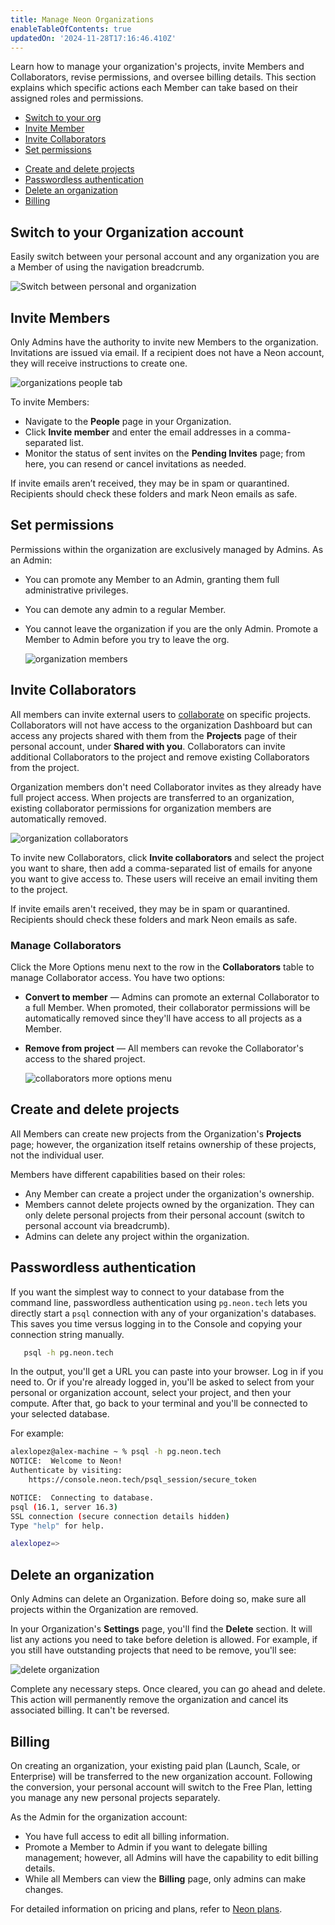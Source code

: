 ```yaml
---
title: Manage Neon Organizations
enableTableOfContents: true
updatedOn: '2024-11-28T17:16:46.410Z'
---
```


<FeatureBeta/>

Learn how to manage your organization's projects, invite Members and Collaborators, revise permissions, and oversee billing details. This section explains which specific actions each Member can take based on their assigned roles and permissions.

<div style={{ display: 'flex' }}>
  <div style={{ flex: 1, paddingRight: '20px' }}>
    <ul>
      <li><a href="#switch-to-your-organization-account">Switch to your org</a></li>
      <li><a href="#invite-members">Invite Member</a></li>
      <li><a href="#invite-collaborators">Invite Collaborators</a></li>
      <li><a href="#set-permissions" style={{ cursor: 'pointer' }} >Set permissions</a></li>
    </ul>
  </div>
  <div style={{ flex: 1 }}>
    <ul>
      <li><a href="#create-and-delete-projects">Create and delete projects</a></li>
      <li><a href="#passwordless-authentication">Passwordless authentication</a></li>
      <li><a href="#delete-an-organization">Delete an organization</a></li>
      <li><a href="#billing">Billing</a></li>
    </ul>
  </div>
</div>

## Switch to your Organization account

Easily switch between your personal account and any organization you are a Member of using the navigation breadcrumb.

![Switch between personal and organization](/docs/manage/switch_to_org.png 'no-border')

## Invite Members

Only Admins have the authority to invite new Members to the organization. Invitations are issued via email. If a recipient does not have a Neon account, they will receive instructions to create one.

![organizations people tab](/docs/manage/orgs_people.png)

To invite Members:

- Navigate to the **People** page in your Organization.
- Click **Invite member** and enter the email addresses in a comma-separated list.
- Monitor the status of sent invites on the **Pending Invites** page; from here, you can resend or cancel invitations as needed.

<Admonition type="note" title="Invites not received?">
If invite emails aren’t received, they may be in spam or quarantined. Recipients should check these folders and mark Neon emails as safe.
</Admonition>

## Set permissions

Permissions within the organization are exclusively managed by Admins. As an Admin:

- You can promote any Member to an Admin, granting them full administrative privileges.
- You can demote any admin to a regular Member.
- You cannot leave the organization if you are the only Admin. Promote a Member to Admin before you try to leave the org.

  ![organization members](/docs/manage/orgs_members_kebab.png 'no-border')

## Invite Collaborators

All members can invite external users to [collaborate](/docs/guides/project-collaboration-guide) on specific projects. Collaborators will not have access to the organization Dashboard but can access any projects shared with them from the **Projects** page of their personal account, under **Shared with you**. Collaborators can invite additional Collaborators to the project and remove existing Collaborators from the project.

<Admonition type="note">
Organization members don't need Collaborator invites as they already have full project access. When projects are transferred to an organization, existing collaborator permissions for organization members are automatically removed.
</Admonition>

![organization collaborators](/docs/manage/org_collaborators.png)

To invite new Collaborators, click **Invite collaborators** and select the project you want to share, then add a comma-separated list of emails for anyone you want to give access to. These users will receive an email inviting them to the project.

<Admonition type="note" title="Invites not received?">
If invite emails aren't received, they may be in spam or quarantined. Recipients should check these folders and mark Neon emails as safe.
</Admonition>

### Manage Collaborators

Click the More Options menu next to the row in the **Collaborators** table to manage Collaborator access. You have two options:

- **Convert to member** — Admins can promote an external Collaborator to a full Member. When promoted, their collaborator permissions will be automatically removed since they'll have access to all projects as a Member.
- **Remove from project** — All members can revoke the Collaborator's access to the shared project.

  ![collaborators more options menu](/docs/manage/orgs_collaborators_kebab.png 'no-border')

## Create and delete projects

All Members can create new projects from the Organization's **Projects** page; however, the organization itself retains ownership of these projects, not the individual user.

Members have different capabilities based on their roles:

- Any Member can create a project under the organization's ownership.
- Members cannot delete projects owned by the organization. They can only delete personal projects from their personal account (switch to personal account via breadcrumb).
- Admins can delete any project within the organization.

## Passwordless authentication

If you want the simplest way to connect to your database from the command line, passwordless authentication using `pg.neon.tech` lets you directly start a `psql` connection with any of your organization's databases. This saves you time versus logging in to the Console and copying your connection string manually.

```bash
   psql -h pg.neon.tech
```

In the output, you'll get a URL you can paste into your browser. Log in if you need to. Or if you're already logged in, you'll be asked to select from your personal or organization account, select your project, and then your compute. After that, go back to your terminal and you'll be connected to your selected database.

For example:

```bash
alexlopez@alex-machine ~ % psql -h pg.neon.tech
NOTICE:  Welcome to Neon!
Authenticate by visiting:
    https://console.neon.tech/psql_session/secure_token

NOTICE:  Connecting to database.
psql (16.1, server 16.3)
SSL connection (secure connection details hidden)
Type "help" for help.

alexlopez=>
```

## Delete an organization

Only Admins can delete an Organization. Before doing so, make sure all projects within the Organization are removed.

In your Organization's **Settings** page, you'll find the **Delete** section. It will list any actions you need to take before deletion is allowed. For example, if you still have outstanding projects that need to be remove, you'll see:

![delete organization](/docs/manage/orgs_delete.png)

Complete any necessary steps. Once cleared, you can go ahead and delete. This action will permanently remove the organization and cancel its associated billing. It can't be reversed.

## Billing

On creating an organization, your existing paid plan (Launch, Scale, or Enterprise) will be transferred to the new organization account. Following the conversion, your personal account will switch to the Free Plan, letting you manage any new personal projects separately.

As the Admin for the organization account:

- You have full access to edit all billing information.
- Promote a Member to Admin if you want to delegate billing management; however, all Admins will have the capability to edit billing details.
- While all Members can view the **Billing** page, only admins can make changes.

For detailed information on pricing and plans, refer to [Neon plans](/docs/introduction/plans).

